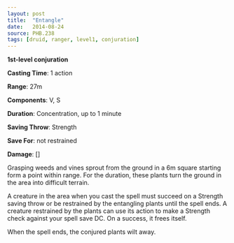 ```yaml
---
layout: post
title:  "Entangle"
date:   2014-08-24
source: PHB.238
tags: [druid, ranger, level1, conjuration]
---
```


**1st-level conjuration**

**Casting Time**: 1 action

**Range**: 27m

**Components**: V, S

**Duration**: Concentration, up to 1 minute

**Saving Throw**: Strength

**Save For**: not restrained

**Damage**: []

Grasping weeds and vines sprout from the ground in a 6m square starting form a point within range. For the duration, these plants turn the ground in the area into difficult terrain.

A creature in the area when you cast the spell must succeed on a Strength saving throw or be restrained by the entangling plants until the spell ends. A creature restrained by the plants can use its action to make a Strength check against your spell save DC. On a success, it frees itself.

When the spell ends, the conjured plants wilt away.